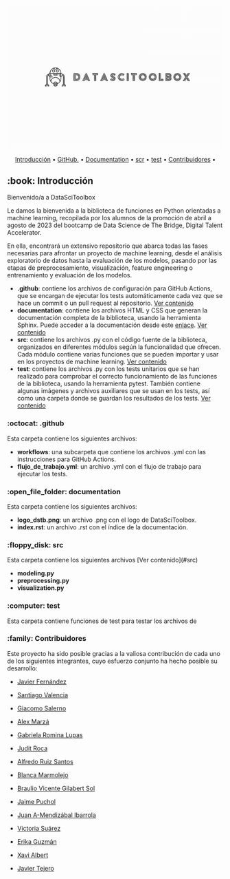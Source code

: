 ![portada](documentation/logo_dstb.png)

<p align="center">
  <a href="#Introducción">Introducción</a> •
  <a href="#github">GitHub.</a> •
  <a href="#documentation">Documentation</a> •
  <a href="#scr">scr</a> •
  <a href="#test">test</a> •
  <a href="#Contribuidores ">Contribuidores</a> •
</p>

<h2 id="Introducción"> :book: Introducción</h2>

Bienvenido/a a DataSciToolbox

Le damos la bienvenida a la biblioteca de funciones en Python orientadas a machine learning, recopilada por los alumnos de la promoción de abril a agosto de 2023 del bootcamp de Data Science de The Bridge, Digital Talent Accelerator.

En ella, encontrará un extensivo repositorio que abarca todas las fases necesarias para afrontar un proyecto de machine learning, desde el análisis exploratorio de datos hasta la evaluación de los modelos, pasando por las etapas de preprocesamiento, visualización, feature engineering o entrenamiento y evaluación de los modelos.

-   **.github**: contiene los archivos de configuración para GitHub Actions, que se encargan de ejecutar los tests automáticamente cada vez que se hace un commit o un pull request al repositorio. [Ver contenido](#github)
-   **documentation**: contiene los archivos HTML y CSS que generan la documentación completa de la biblioteca, usando la herramienta Sphinx. Puede acceder a la documentación desde este [enlace](https://datascitoolbox.github.io/documentation/index.html). [Ver contenido](#documentation)
-   **src**: contiene los archivos .py con el código fuente de la biblioteca, organizados en diferentes módulos según la funcionalidad que ofrecen. Cada módulo contiene varias funciones que se pueden importar y usar en los proyectos de machine learning. [Ver contenido](#src)
-   **test**: contiene los archivos .py con los tests unitarios que se han realizado para comprobar el correcto funcionamiento de las funciones de la biblioteca, usando la herramienta pytest. También contiene algunas imágenes y archivos auxiliares que se usan en los tests, así como una carpeta donde se guardan los resultados de los tests. [Ver contenido](#test)
<h3 id="github"> :octocat: .github</h3>

Esta carpeta contiene los siguientes archivos:

-   **workflows**: una subcarpeta que contiene los archivos .yml con las instrucciones para GitHub Actions.
-   **flujo_de_trabajo.yml**: un archivo .yml con el flujo de trabajo para ejecutar los tests.

<h3 id="documentation"> :open_file_folder: documentation</h3>
Esta carpeta contiene los siguientes archivos:

-   **logo_dstb.png**: un archivo .png con el logo de DataSciToolbox.
-   **index.rst**: un archivo .rst con el índice de la documentación.

<h3 id="src"> :floppy_disk: src</h3>
Esta carpeta contiene los siguientes archivos [Ver contenido](#src)


-   **modeling.py**
-   **preprocessing.py**
-   **visualization.py**

<h3 id="test"> :computer: test</h3>

Esta carpeta contiene funciones de test para testar los archivos de 


<h3 id="Contribuidores"> :family: Contribuidores</h3>

Este proyecto ha sido posible gracias a la valiosa contribución de cada uno de los siguientes integrantes, cuyo esfuerzo conjunto ha hecho posible su desarrollo: 

-   [Javier Fernández](https://github.com/jaferdy) 

-   [Santiago Valencia](https://github.com/Kuja182) 

-   [Giacomo Salerno](https://github.com/GiamoSalerno) 

-   [Alex Marzá](https://github.com/AlexCapis) 

-   [Gabriela Romina Lupas](https://github.com/GabrielaRomina) 

-   [Judit Roca](https://github.com/JuditRoca) 

-   [Alfredo Ruiz Santos](https://github.com/maestre7) 

-   [Blanca Marmolejo](https://github.com/BlancaMarmolejo) 

-   [Braulio Vicente Gilabert Sol](https://github.com/braugilabert) 

-   [Jaime Puchol](https://github.com/jpucholv) 

-   [Juan A-Mendizábal Ibarrola](https://github.com/juanmendiz) 

-   [Victoria Suárez](https://github.com/Vihelmet) 

-   [Erika Guzmán](https://github.com/Erikahenriquez78) 

-   [Xavi Albert](https://github.com/XaviAlbert) 

-   [Javier Tejero](https://github.com/javiertejero1) 

